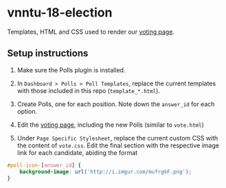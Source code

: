 # vnntu-18-election

Templates, HTML and CSS used to render our [voting page](vnntu.com/vote).

## Setup instructions

1. Make sure the Polls plugin is installed.

2. In `Dashboard > Polls > Poll Templates`, replace the current templates with those included in this repo (`template_*.html`).

3. Create Polls, one for each position. Note down the `answer_id` for each option.

4. Edit the [voting page](vnntu.com/vote), including the new Polls (similar to `vote.html`)

5. Under `Page Specific Stylesheet`, replace the current custom CSS with the content of `vote.css`. Edit the final section with the respective image link for each candidate, abiding the format

```css
#poll-icon-[answer_id] {
    background-image: url('http://i.imgur.com/mufrgkF.png');
}
```